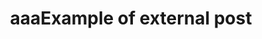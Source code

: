---
layout: post
title: aaaExample of external post
category: category-1
external_url: https://soundcloud.com/back-from-void
external_name: authors SoundCould
summary: This is summary of a post, that has it's own external_url property. It will appear in the page of it's category with the summary shown. Clicking each of them will redirect to the external url. 
---